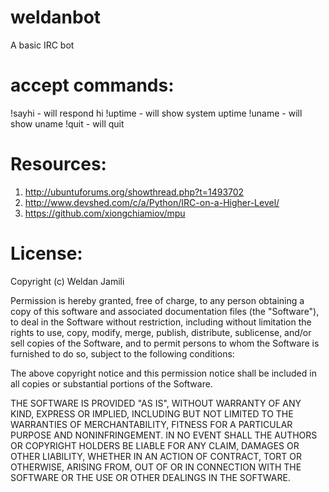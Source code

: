 weldanbot
=========

A basic IRC bot

accept commands:
=================
!sayhi - will respond hi
!uptime - will show system uptime
!uname - will show uname 
!quit - will quit 

Resources:
============
1. http://ubuntuforums.org/showthread.php?t=1493702
2. http://www.devshed.com/c/a/Python/IRC-on-a-Higher-Level/
3. https://github.com/xiongchiamiov/mpu

License:
=================
Copyright (c) Weldan Jamili

Permission is hereby granted, free of charge, to any person obtaining a copy of this software and associated documentation files (the "Software"), to deal in the Software without restriction, including without limitation the rights to use, copy, modify, merge, publish, distribute, sublicense, and/or sell copies of the Software, and to permit persons to whom the Software is furnished to do so, subject to the following conditions:

The above copyright notice and this permission notice shall be included in all copies or substantial portions of the Software.

THE SOFTWARE IS PROVIDED "AS IS", WITHOUT WARRANTY OF ANY KIND, EXPRESS OR IMPLIED, INCLUDING BUT NOT LIMITED TO THE WARRANTIES OF MERCHANTABILITY, FITNESS FOR A PARTICULAR PURPOSE AND NONINFRINGEMENT. IN NO EVENT SHALL THE AUTHORS OR COPYRIGHT HOLDERS BE LIABLE FOR ANY CLAIM, DAMAGES OR OTHER LIABILITY, WHETHER IN AN ACTION OF CONTRACT, TORT OR OTHERWISE, ARISING FROM, OUT OF OR IN CONNECTION WITH THE SOFTWARE OR THE USE OR OTHER DEALINGS IN THE SOFTWARE. 
